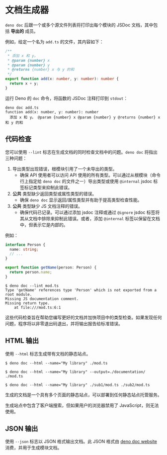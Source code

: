 # 文档生成器

`deno doc` 后跟一个或多个源文件列表将打印出每个模块的 JSDoc 文档，其中包括
**导出的** 成员。

例如，给定一个名为 `add.ts` 的文件，其内容如下：

```ts
/**
 * 添加 x 和 y。
 * @param {number} x
 * @param {number} y
 * @returns {number} x 与 y 的和
 */
export function add(x: number, y: number): number {
  return x + y;
}
```

运行 Deno 的 `doc` 命令，将函数的 JSDoc 注释打印到 `stdout`：

```shell
deno doc add.ts
function add(x: number, y: number): number
  添加 x 和 y。 @param {number} x @param {number} y @returns {number} x 和 y 的和
```

## 代码检查

您可以使用 `--lint` 标志在生成文档的同时检查文档中的问题。`deno doc`
将指出三种问题：

1. 导出类型出现错误，根模块引用了一个未导出的类型。
   - 确保 API 使用者可以访问 API
     使用的所有类型。可以通过从根模块（命令行上指定给 `deno doc`
     的文件之一）导出类型或使用 `@internal` jsdoc 标签标记类型来抑制此错误。
1. **公共** 类型缺少返回类型或属性类型的错误。
   - 确保 `deno doc` 显示返回/属性类型并有助于提高类型检查性能。
1. **公共** 类型缺少 JS 文档注释的错误。
   - 确保代码已记录。可以通过添加 jsdoc 注释或通过 `@ignore` jsdoc
     标签将其从文档中排除来抑制此错误。或者，添加 `@internal`
     标签以保留在文档中，但表示它是内部的。

例如：

```ts title="/mod.ts"
interface Person {
  name: string;
  // ...
}

export function getName(person: Person) {
  return person.name;
}
```

```shell
$ deno doc --lint mod.ts
Type 'getName' references type 'Person' which is not exported from a root module.
Missing JS documentation comment.
Missing return type.
    at file:///mod.ts:6:1
```

这些代码检查旨在帮助您编写更好的文档并加快项目中的类型检查。如果发现任何问题，程序将以非零退出码退出，并将输出报告给标准错误。

## HTML 输出

使用 `--html` 标志生成带有文档的静态站点。

```
$ deno doc --html --name="My library" ./mod.ts

$ deno doc --html --name="My library" --output=./documentation/ ./mod.ts

$ deno doc --html --name="My library" ./sub1/mod.ts ./sub2/mod.ts
```

生成的文档是一个具有多个页面的静态站点，可以部署到任何静态站点托管服务。

生成站点中包含了客户端搜索，但如果用户的浏览器禁用了 JavaScript，则无法使用。

## JSON 输出

使用 `--json` 标志以 JSON 格式输出文档。此 JSON 格式由
[deno doc website](https://github.com/denoland/docland)
消费，并用于生成模块文档。
